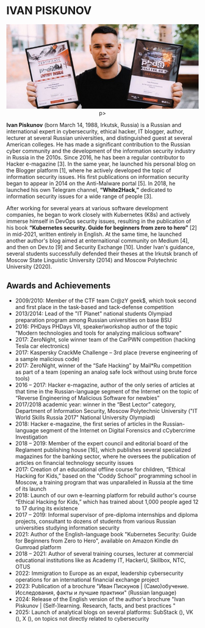 
# IVAN PISKUNOV

<p align="center">
    <img src="https://github.com/D3One/ivanpiskunov/blob/main/Biography/Ivan_Piskunov_Bio.jpg"> p>

**Ivan Piskunov** (born March 14, 1988, Irkutsk, Russia) is a Russian and international expert in cybersecurity, ethical hacker, IT blogger, author, lecturer at several Russian universities, and distinguished guest at several American colleges. He has made a significant contribution to the Russian cyber community and the development of the information security industry in Russia in the 2010s. Since 2016, he has been a regular contributor to Hacker e-magazine [3]. In the same year, he launched his personal blog on the Blogger platform [1], where he actively developed the topic of information security issues. His first publications on information security began to appear in 2014 on the Anti-Malware portal [5]. In 2018, he launched his own Telegram channel, **“White2Hack,”** dedicated to information security issues for a wide range of people [3]. 

After working for several years at various software development companies, he began to work closely with Kubernetes (K8s) and actively immerse himself in DevOps security issues, resulting in the publication of his book **“Kubernetes security. Guide for beginners from zero to hero”** [2] in mid-2021, written entirely in English. At the same time, he launched another author's blog aimed at enternaitional community on Medium [4], and then on Dev.to [9] and Security Exchange [10]. Under Ivan's guidance, several students successfully defended their theses at the Irkutsk branch of Moscow State Linguistic University (2014) and Moscow Polytechnic University (2020). <br>

## Awards and Achievements
 - 2009/2010: Member of the CTF team Cr@zY geek$, which took second and first place in the task-based and tack-defense competition
 - 2013/2014: Lead of the "IT Planet" national students Olympiad preparation program among Russian universities on base BSU
 - 2016: PHDays PHDays VII, speaker\workshop author of the topic "Modern technologies and tools for analyzing malicious software"
 - 2017: ZeroNight, sole winner team of the CarPWN competition (hacking Tesla car electronics)
 - 2017: Kaspersky CrackMe Challenge – 3rd place (reverse engineering of a sample malicious code)
 - 2017: ZeroNight, winner of the “Safe Hacking” by Mail*Ru competition as part of a team (opening an analog safe lock without using brute force tools)
 - 2016 – 2017: Hacker e-magazine, author of the only series of articles at that time in the Russian-language segment of the Internet on the topic of “Reverse Engineering of Malicious Software for newbies”
 - 2017/2018 academic year: winner in the “Best Lector” category, Department of Information Security, Moscow Polytechnic University ("IT World Skills Russia 2017" National University Olympiad)
 - 2018: Hacker e-magazine, the first series of articles in the Russian-language segment of the Internet on Digital Forensics and cCybercrime Investigation 
 - 2018 – 2019: Member of the expert council and editorial board of the Reglament publishing house [16], which publishes several specialized magazines for the banking sector, where he oversees the publication of articles on financial technology security issues
 - 2017: Creation of an educational offline course for children, “Ethical Hacking for Kids,” based on the "Coddy School" programming school in Moscow, a training program that was unparalleled in Russia at the time of its launch
 - 2018: Launch of our own e-learning platform for rebuild author's course “Ethical Hacking for Kids,” which has trained about 1,000 people aged 12 to 17 during its existence
 - 2017 – 2019: Informal supervisor of pre-diploma internships and diploma projects, consultant to dozens of students from various Russian universities studying information security
 - 2021: Author of the English-language book "Kubernetes Security: Guide for Beginners from Zero to Hero", available on Amazon Kindle dn Gumroad platform
 - 2018 – 2021: Author of several training courses, lecturer at commercial educational institutions like as Academy IT, HackerU, Skillbox, NTC, OTUS
 - 2022: Immigration to Europe as an expat, leadership cybersecurity operations for an international financial exchange project
 - 2023: Publication of a brochure "Иван Пискунов | (Само)обучение. Исследования, факты и лучшие практики" (Russian language)
 - 2024: Release of the English version of the author's brochure "Ivan Piskunov | (Self-)learning. Research, facts, and best practices "
 - 2025: Launch of analytical blogs on several platforms: SubStack (), VK (), X (), on topics not directly related to cybersecurity


























<!-- Ivan Piskunov, Piskunov, cybersecurity, security, cyber, DevSecOps, malware, PHDays, ZeroNights, Hyngary, expat, w2hack, white2hack, USA, EB-1A, NASA, DARPA, Black Hat, AppSec, CISO, product security, EU, relocate, immigration, startup, KrokIT, e-learning, Пискунов, Иван Пискунов, Иван, Москва, Иркутcк, Irkutsk, Moscow, Los Angeles, SecOps -->





















